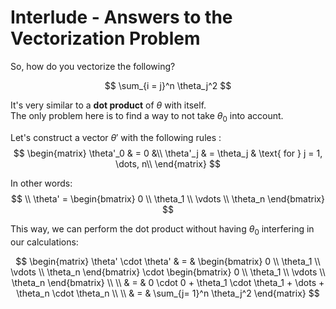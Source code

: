 # Interlude - Answers to the Vectorization Problem

So, how do you vectorize the following? 

$$
\sum_{i = j}^n \theta_j^2
$$ 

It's very similar to a **dot product** of $\theta$ with itself.  
The only problem here is to find a way to not take $\theta_0$ into account.  

Let's construct a vector $\theta'$ with the following rules : 
$$
\begin{matrix}
\theta'_0 & = 0 &\\
\theta'_j & =  \theta_j & \text{ for } j = 1, \dots, n\\    
\end{matrix}
$$

In other words: 
$$
\\
\theta' = \begin{bmatrix}
  0 \\
  \theta_1 \\
  \vdots \\
  \theta_n
\end{bmatrix}
$$

This way, we can perform the dot product without having $\theta_0$ interfering in our calculations: 

$$
\begin{matrix}
\theta' \cdot \theta' & = & 
\begin{bmatrix}
  0 \\
  \theta_1 \\
  \vdots \\
  \theta_n
\end{bmatrix} \cdot \begin{bmatrix}
  0 \\
  \theta_1 \\
  \vdots \\
  \theta_n
\end{bmatrix} \\ 
\\
& = & 0 \cdot 0 + \theta_1 \cdot \theta_1 + \dots + \theta_n \cdot \theta_n \\ 
\\
& = & \sum_{j= 1}^n \theta_j^2
\end{matrix}
$$